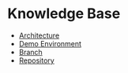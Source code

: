 # Knowledge Base

- [Architecture](architecture.md)
- [Demo Environment](local_demo_environment.md)
- [Branch](branch.md)
- [Repository](repository.md)
